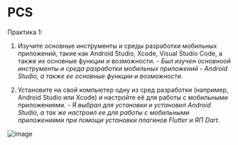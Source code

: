 # PCS

Практика 1:
1. Изучите основные инструменты и среды разработки мобильных приложений, такие как Android Studio, Xcode, Visual Studio Code, а также их основные функции и возможности.
_- Был изучен основноой инструменты и среда разработки мобильных приложений - Android Studio, а также ее основные функции и возможности._

2. Установите на свой компьютер одну из сред разработки (например, Android Studio или Xcode) и настройте её для работы с мобильными приложениями.
_- Я выбрал для установки и установил Android Studio, а так же настроил ее для работы с мобильными приложениями при помощи установки плагинов Flutter и ЯП Dart._

![image](https://github.com/user-attachments/assets/f2ff9076-d97d-4e17-a520-1b6468ec7ae6)


